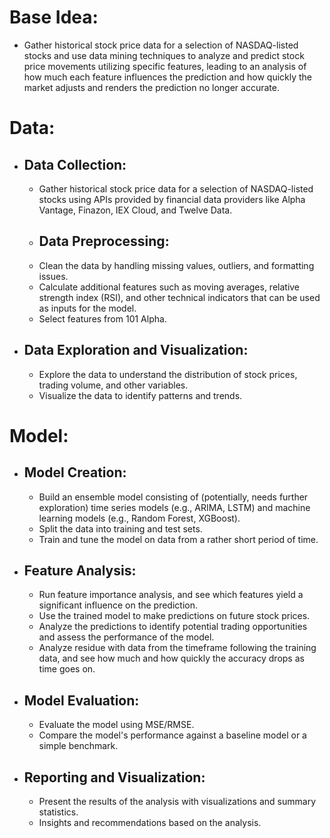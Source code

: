 # Base Idea:
  - Gather historical stock price data for a selection of NASDAQ-listed stocks and use data mining techniques to analyze and predict stock price movements utilizing specific features, leading to an analysis of how much each feature influences the prediction and how quickly the market adjusts and renders the prediction no longer accurate.

# Data:
- ## Data Collection:
  - Gather historical stock price data for a selection of NASDAQ-listed stocks using APIs provided by financial data providers like Alpha Vantage, Finazon, IEX Cloud, and Twelve Data.
  - ## Data Preprocessing:
  - Clean the data by handling missing values, outliers, and formatting issues.
  - Calculate additional features such as moving averages, relative strength index (RSI), and other technical indicators that can be used as inputs for the model.
  - Select features from 101 Alpha.
- ## Data Exploration and Visualization:
  - Explore the data to understand the distribution of stock prices, trading volume, and other variables.
  - Visualize the data to identify patterns and trends.

# Model:
- ## Model Creation:
  - Build an ensemble model consisting of (potentially, needs further exploration) time series models (e.g., ARIMA, LSTM) and machine learning models (e.g., Random Forest, XGBoost).
  - Split the data into training and test sets.
  - Train and tune the model on data from a rather short period of time.
- ## Feature Analysis:
  - Run feature importance analysis, and see which features yield a significant influence on the prediction.
  - Use the trained model to make predictions on future stock prices.
  - Analyze the predictions to identify potential trading opportunities and assess the performance of the model.
  - Analyze residue with data from the timeframe following the training data, and see how much and how quickly the accuracy drops as time goes on.
- ## Model Evaluation:
  - Evaluate the model using MSE/RMSE.
  - Compare the model's performance against a baseline model or a simple benchmark.
- ## Reporting and Visualization:
  - Present the results of the analysis with visualizations and summary statistics.
  - Insights and recommendations based on the analysis.
